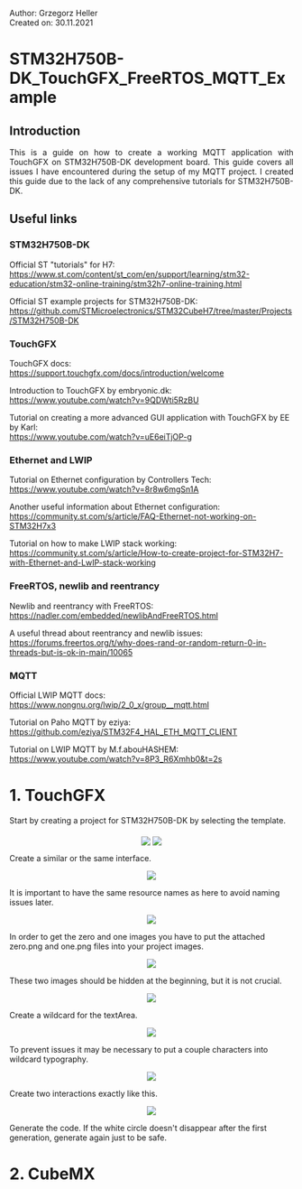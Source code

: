 Author: Grzegorz Heller  
Created on: 30.11.2021  

# STM32H750B-DK_TouchGFX_FreeRTOS_MQTT_Example
## Introduction
<p align = "justify"> This is a guide on how to create a working MQTT application with TouchGFX on STM32H750B-DK development board.  
This guide covers all issues I have encountered during the setup of my MQTT project.  
I created this guide due to the lack of any comprehensive tutorials for STM32H750B-DK.  </p>

## Useful links
### STM32H750B-DK
Official ST "tutorials" for H7:  
https://www.st.com/content/st_com/en/support/learning/stm32-education/stm32-online-training/stm32h7-online-training.html  

Official ST example projects for STM32H750B-DK:  
https://github.com/STMicroelectronics/STM32CubeH7/tree/master/Projects/STM32H750B-DK  

### TouchGFX
TouchGFX docs:  
https://support.touchgfx.com/docs/introduction/welcome  

Introduction to TouchGFX by embryonic.dk:  
https://www.youtube.com/watch?v=9QDWti5RzBU  

Tutorial on creating a more advanced GUI application with TouchGFX by EE by Karl:  
https://www.youtube.com/watch?v=uE6eiTjOP-g  

### Ethernet and LWIP
Tutorial on Ethernet configuration by Controllers Tech:  
https://www.youtube.com/watch?v=8r8w6mgSn1A  

Another useful information about Ethernet configuration:  
https://community.st.com/s/article/FAQ-Ethernet-not-working-on-STM32H7x3  

Tutorial on how to make LWIP stack working:  
https://community.st.com/s/article/How-to-create-project-for-STM32H7-with-Ethernet-and-LwIP-stack-working  

### FreeRTOS, newlib and reentrancy
Newlib and reentrancy with FreeRTOS:  
https://nadler.com/embedded/newlibAndFreeRTOS.html  

A useful thread about reentrancy and newlib issues:  
https://forums.freertos.org/t/why-does-rand-or-random-return-0-in-threads-but-is-ok-in-main/10065  

### MQTT
Official LWIP MQTT docs:  
https://www.nongnu.org/lwip/2_0_x/group__mqtt.html  

Tutorial on Paho MQTT by eziya:  
https://github.com/eziya/STM32F4_HAL_ETH_MQTT_CLIENT  

Tutorial on LWIP MQTT by M.f.abouHASHEM:  
https://www.youtube.com/watch?v=8P3_R6Xmhb0&t=2s  

# 1. TouchGFX
Start by creating a project for STM32H750B-DK by selecting the template.  
<p align = "center"> <img src = "images/tgfx_project1.PNG" align = "middle" /> <img src = "images/tgfx_project2.PNG" align = "middle"  /> </p>
Create a similar or the same interface.  
<p align = "center"> <img src = "images/tgfx_interface1.PNG" align = "middle" /> </p>
It is important to have the same resource names as here to avoid naming issues later.  
<p align = "center"> <img src = "images/tgfx_resource_names1.PNG" align = "middle" /> </p>
In order to get the zero and one images you have to put the attached zero.png and one.png files into your project images.  
<p align = "center"> <img src = "images/tgfx_images1.PNG" align = "middle" /> </p>
These two images should be hidden at the beginning, but it is not crucial.  
<p align = "center"> <img src = "images/tgfx_visible1.PNG" align = "middle" /> </p>
Create a wildcard for the textArea.  
<p align = "center"> <img src = "images/tgfx_wildcard1.png" align = "middle" /> </p>
To prevent issues it may be necessary to put a couple characters into wildcard typography.  
<p align = "center"> <img src = "images/tgfx_typography1.PNG" align = "middle" /> </p>
Create two interactions exactly like this.  
<p align = "center"> <img src = "images/tgfx_interactions1.png" align = "middle" /> </p>
Generate the code. If the white circle doesn't disappear after the first generation, generate again just to be safe.  

# 2. CubeMX
